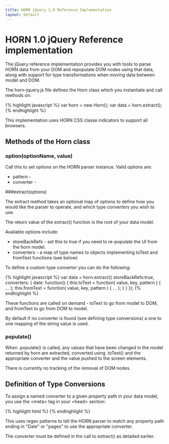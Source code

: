```yaml
---
title: HORN jQuery 1.0 Reference Implementation
layout: default
---
```


HORN 1.0 jQuery Reference implementation
========================================

The jQuery reference implementation provides you with tools to parse HORN data
from your DOM and repopulate DOM nodes using that data, along with support for
type transformations when moving data between model and DOM.

The horn-jquery.js file defines the Horn class which you instantiate and call
methods on:

{% highlight javascript %}
var horn = new Horn();
var data = horn.extract();
{% endhighlight %}

This implementation uses HORN CSS classe indicators to support all browsers.

## Methods of the Horn class

### option(optionName, value)

Call this to set options on the HORN parser instance. Valid options are:

* pattern -
* converter -


###extract(options)

The extract method takes an optional map of options to define how you would like
the parser to operate, and which type converters you wish to use.

The return value of the extract() function is the root of your data model.

Available options include:

* storeBackRefs - set this to true if you need to re-populate the UI from the
  horn model.
* converters - a map of type names to objects implementing toText and fromText
  functions (see below)

To define a custom type converter you can do the following:

{% highlight javascript %}
var data = horn.extract({
	storeBackRefs:true,
	converters: {
		date: function() {
		    this.toText = function( value, key, pattern ) { ... };
		    this.fromText = function( value, key, pattern ) { ... };
		}
	}
});
{% endhighlight %}

These functions are called on demand - toText to go from model to DOM, and
fromText to go from DOM to model.

By default if no converter is found (see defining type conversions) a one to
one mapping of the string value is used.

### populate()

When .populate() is called, any values that have been changed in the model
returned by horn are extracted, converted using .toText() and the
appropriate converter and the value pushed to the screen elements.

There is currently no tracking of the removal of DOM nodes.


## Definition of Type Conversions

To assign a named converter to a given property path in your data model, you
use the &lt;meta&gt; tag in your &lt;head&gt; section:

{% highlight html %}
<meta name="typeof .*Date" content="DateConverter" />
<meta name="typeof .*pages" content="IntegerConverter" />
{% endhighlight %}

This uses regex patterns to tell the HORN parser to match any property path
ending in "Date" or "pages" to use the appropriate converter.

The converter must be defined in the call to extract() as detailed earlier.
